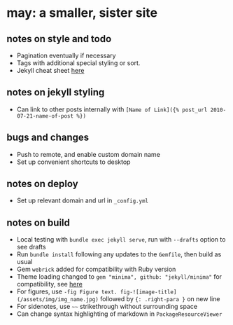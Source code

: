 # may: a smaller, sister site

## notes on style and todo
- Pagination eventually if necessary
- Tags with additional special styling or sort.
- Jekyll cheat sheet [here](https://gist.github.com/JJediny/a466eed62cee30ad45e2)

## notes on jekyll styling
- Can link to other posts internally with `[Name of Link]({% post_url 2010-07-21-name-of-post %})`

## bugs and changes
- Push to remote, and enable custom domain name
- Set up convenient shortcuts to desktop

## notes on deploy
- Set up relevant domain and url in `_config.yml`

## notes on build
- Local testing with `bundle exec jekyll serve`, run with `--drafts` option to see drafts
- Run `bundle install` following any updates to the `Gemfile`, then build as usual
- Gem `webrick` added for compatibility with Ruby version
- Theme loading changed to `gem "minima", github: "jekyll/minima"` for compatibility, see [here](https://github.com/jekyll/minima/issues/472)
- For figures, use `-fig Figure text. fig-![image-title](/assets/img/img_name.jpg)` followed by `{: .right-para }` on new line
- For sidenotes, use `~~` strikethrough without surrounding space
- Can change syntax highlighting of markdown in `PackageResourceViewer`